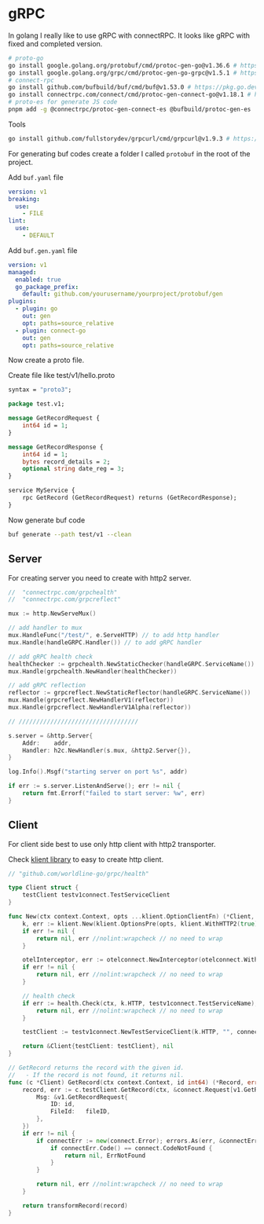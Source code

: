 # gRPC

In golang I really like to use gRPC with connectRPC. It looks like gRPC with fixed and completed version.

```sh
# proto-go
go install google.golang.org/protobuf/cmd/protoc-gen-go@v1.36.6 # https://pkg.go.dev/google.golang.org/protobuf/cmd/protoc-gen-go
go install google.golang.org/grpc/cmd/protoc-gen-go-grpc@v1.5.1 # https://pkg.go.dev/google.golang.org/grpc/cmd/protoc-gen-go-grpc
# connect-rpc
go install github.com/bufbuild/buf/cmd/buf@v1.53.0 # https://pkg.go.dev/github.com/bufbuild/buf/cmd/buf
go install connectrpc.com/connect/cmd/protoc-gen-connect-go@v1.18.1 # https://pkg.go.dev/connectrpc.com/connect/cmd/protoc-gen-connect-go
# proto-es for generate JS code
pnpm add -g @connectrpc/protoc-gen-connect-es @bufbuild/protoc-gen-es
```

Tools

```sh
go install github.com/fullstorydev/grpcurl/cmd/grpcurl@v1.9.3 # https://pkg.go.dev/github.com/fullstorydev/grpcurl/cmd/grpcurl
```

For generating buf codes create a folder I called `protobuf` in the root of the project.

Add `buf.yaml` file

```yaml
version: v1
breaking:
  use:
    - FILE
lint:
  use:
    - DEFAULT
```

Add `buf.gen.yaml` file

```yaml
version: v1
managed:
  enabled: true
  go_package_prefix:
    default: github.com/yourusername/yourproject/protobuf/gen
plugins:
  - plugin: go
    out: gen
    opt: paths=source_relative
  - plugin: connect-go
    out: gen
    opt: paths=source_relative
```

Now create a proto file.

Create file like test/v1/hello.proto

```proto
syntax = "proto3";

package test.v1;

message GetRecordRequest {
    int64 id = 1;
}

message GetRecordResponse {
    int64 id = 1;
    bytes record_details = 2;
    optional string date_reg = 3;
}

service MyService {
    rpc GetRecord (GetRecordRequest) returns (GetRecordResponse);
}
```

Now generate buf code

```sh
buf generate --path test/v1 --clean
```

## Server

For creating server you need to create with http2 server.

```go
//	"connectrpc.com/grpchealth"
//	"connectrpc.com/grpcreflect"

mux := http.NewServeMux()

// add handler to mux
mux.HandleFunc("/test/", e.ServeHTTP) // to add http handler
mux.Handle(handleGRPC.Handler()) // to add gRPC handler

// add gRPC health check
healthChecker := grpchealth.NewStaticChecker(handleGRPC.ServiceName())
mux.Handle(grpchealth.NewHandler(healthChecker))

// add gRPC reflection
reflector := grpcreflect.NewStaticReflector(handleGRPC.ServiceName())
mux.Handle(grpcreflect.NewHandlerV1(reflector))
mux.Handle(grpcreflect.NewHandlerV1Alpha(reflector))

// //////////////////////////////////

s.server = &http.Server{
    Addr:    addr,
    Handler: h2c.NewHandler(s.mux, &http2.Server{}),
}

log.Info().Msgf("starting server on port %s", addr)

if err := s.server.ListenAndServe(); err != nil {
    return fmt.Errorf("failed to start server: %w", err)
}
```

## Client

For client side best to use only http client with http2 transporter.

Check [klient library](https://github.com/worldline-go/klient) to easy to create http client.

```go
// "github.com/worldline-go/grpc/health"

type Client struct {
	testClient testv1connect.TestServiceClient
}

func New(ctx context.Context, opts ...klient.OptionClientFn) (*Client, error) {
	k, err := klient.New(klient.OptionsPre(opts, klient.WithHTTP2(true))...)
	if err != nil {
		return nil, err //nolint:wrapcheck // no need to wrap
	}

	otelInterceptor, err := otelconnect.NewInterceptor(otelconnect.WithoutMetrics())
	if err != nil {
		return nil, err //nolint:wrapcheck // no need to wrap
	}

	// health check
	if err := health.Check(ctx, k.HTTP, testv1connect.TestServiceName); err != nil {
		return nil, err //nolint:wrapcheck // no need to wrap
	}

	testClient := testv1connect.NewTestServiceClient(k.HTTP, "", connect.WithInterceptors(otelInterceptor))

	return &Client{testClient: testClient}, nil
}

// GetRecord returns the record with the given id.
//   - If the record is not found, it returns nil.
func (c *Client) GetRecord(ctx context.Context, id int64) (*Record, error) {
	record, err := c.testClient.GetRecord(ctx, &connect.Request[v1.GetRecordRequest]{
		Msg: &v1.GetRecordRequest{
			ID: id,
			FileId:   fileID,
		},
	})
	if err != nil {
		if connectErr := new(connect.Error); errors.As(err, &connectErr) {
			if connectErr.Code() == connect.CodeNotFound {
				return nil, ErrNotFound
			}
		}

		return nil, err //nolint:wrapcheck // no need to wrap
	}

	return transformRecord(record)
}
```
